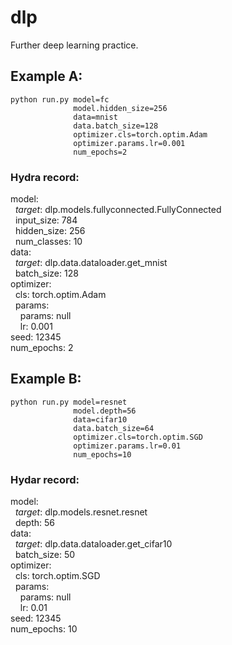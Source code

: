# dlp
Further deep learning practice. 

## Example A: 

```
python run.py model=fc 
              model.hidden_size=256
              data=mnist 
              data.batch_size=128
              optimizer.cls=torch.optim.Adam
              optimizer.params.lr=0.001
              num_epochs=2
```

### Hydra record:

model:  
&nbsp;&nbsp;_target_: dlp.models.fullyconnected.FullyConnected  
&nbsp;&nbsp;input_size: 784  
&nbsp;&nbsp;hidden_size: 256  
&nbsp;&nbsp;num_classes: 10  
data:  
&nbsp;&nbsp;_target_: dlp.data.dataloader.get_mnist  
&nbsp;&nbsp;batch_size: 128  
optimizer:  
&nbsp;&nbsp;cls: torch.optim.Adam  
&nbsp;&nbsp;params:  
&nbsp;&nbsp;&nbsp;&nbsp;params: null  
&nbsp;&nbsp;&nbsp;&nbsp;lr: 0.001  
seed: 12345  
num_epochs: 2  


## Example B:

```
python run.py model=resnet
              model.depth=56
              data=cifar10 
              data.batch_size=64
              optimizer.cls=torch.optim.SGD
              optimizer.params.lr=0.01
              num_epochs=10
```

### Hydar record:

model:  
&nbsp;&nbsp;_target_: dlp.models.resnet.resnet  
&nbsp;&nbsp;depth: 56  
data:  
&nbsp;&nbsp;_target_: dlp.data.dataloader.get_cifar10  
&nbsp;&nbsp;batch_size: 50  
optimizer:  
&nbsp;&nbsp;cls: torch.optim.SGD  
&nbsp;&nbsp;params:  
&nbsp;&nbsp;&nbsp;&nbsp;params: null  
&nbsp;&nbsp;&nbsp;&nbsp;lr: 0.01  
seed: 12345  
num_epochs: 10  



